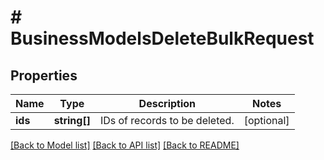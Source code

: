 # # BusinessModelsDeleteBulkRequest

## Properties

Name | Type | Description | Notes
------------ | ------------- | ------------- | -------------
**ids** | **string[]** | IDs of records to be deleted. | [optional]

[[Back to Model list]](../../README.md#models) [[Back to API list]](../../README.md#endpoints) [[Back to README]](../../README.md)
